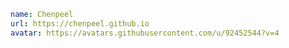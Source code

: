 ```yaml
name: Chenpeel
url: https://chenpeel.github.io
avatar: https://avatars.githubusercontent.com/u/92452544?v=4
```

<script setup>
import { VPTeamMembers } from 'vitepress/theme'

const blog = '<svg t="1695011020902" class="icon" viewBox="0 0 1024 1024" version="1.1" xmlns="http://www.w3.org/2000/svg" p-id="4510" width="200" height="200"><path d="M512 32C246.912 32 32 246.848 32 512s214.912 480 480 480c265.152 0 480-214.848 480-480S777.152 32 512 32zM320.256 143.04c20.864-10.88 42.688-20.16 65.408-27.392-23.616 34.624-43.968 78.656-59.904 129.6-23.808-15.232-37.76-33.472-37.76-53.248 0-17.984 12.224-34.56 32.256-48.96zM227.136 209.344c7.424 37.568 36.864 71.296 82.752 96.512-11.84 53.376-19.2 112.064-21.12 174.144H97.6a414.464 414.464 0 0 1 129.536-270.656z m0 605.312A414.464 414.464 0 0 1 97.6 544h191.104c1.92 62.08 9.344 120.768 21.184 174.144-45.888 25.088-75.328 58.944-82.752 96.512z m93.12 66.304C300.224 866.56 288 849.92 288 832c0-19.776 13.952-38.08 37.76-53.312 15.936 51.008 36.288 94.976 59.904 129.664a411.392 411.392 0 0 1-65.408-27.392z m159.744 38.656c-40.192-21.184-74.816-81.856-97.92-165.568a425.536 425.536 0 0 1 97.92-16.704v182.272z m0-245.824a454.592 454.592 0 0 0-111.68 20.288A966.4 966.4 0 0 1 352.64 544H480v129.792z m0-193.792H352.64a966.4 966.4 0 0 1 15.68-150.08 460.608 460.608 0 0 0 111.68 20.352V480z m0-193.344a432.512 432.512 0 0 1-97.92-16.704c23.104-83.712 57.728-144.32 97.92-165.568v182.272z m316.864-77.312A414.08 414.08 0 0 1 926.336 480h-191.104c-1.92-62.08-9.344-120.768-21.184-174.144 45.952-25.152 75.392-58.944 82.816-96.512z m-93.12-66.304c20.032 14.4 32.256 30.976 32.256 48.96 0 19.776-13.952 38.016-37.76 53.248-15.936-50.944-36.288-94.976-59.968-129.6a409.6 409.6 0 0 1 65.472 27.392zM544 104.384c40.256 21.248 74.88 81.856 97.92 165.568a432.512 432.512 0 0 1-97.92 16.704V104.384z m0 245.888a460.096 460.096 0 0 0 111.68-20.288c8.64 45.888 14.144 96.448 15.68 150.016H544V350.272z m0 193.728h127.36c-1.536 53.568-7.04 104.128-15.68 150.144a454.016 454.016 0 0 0-111.68-20.288V544z m0 375.616v-182.272a425.536 425.536 0 0 1 97.92 16.704c-23.04 83.712-57.664 144.384-97.92 165.568z m159.744-38.656c-20.864 10.88-42.688 20.16-65.408 27.456 23.616-34.688 44.032-78.656 59.968-129.664 23.808 15.232 37.76 33.536 37.76 53.312-0.064 17.856-12.288 34.496-32.32 48.896z m93.12-66.304c-7.424-37.568-36.928-71.36-82.816-96.512a936.96 936.96 0 0 0 21.184-174.144h191.104a414.08 414.08 0 0 1-129.472 270.656z" fill="#515151" p-id="4511"></path></svg>'

const members = [
  {
    avatar: 'https://yunjn.github.io/logo.png',
    name: 'Samuel',
    links: [
      { icon: {svg:blog}, link: 'https://yunjn.github.io' },
      { icon: 'github', link: 'https://github.com/yunjn' },
    ],
  },
  {
    avatar: 'https://avatars.githubusercontent.com/u/97394124?v=4',
    name: 'DownsXu',
    links: [
      { icon: {svg:blog}, link: 'https://DownsXu.github.io' },
      { icon: 'github', link: 'https://github.com/DownsXu' },
    ],
  },
  {
    avatar: 'https://avatars.githubusercontent.com/u/114651248?v=4',
    name: '小枫叶',
    links: [
      { icon: {svg:blog}, link: 'https://blog.csdn.net/weixin_51704612?type=lately' },
      { icon: 'github', link: 'https://github.com/fengxuemei1016' },
    ],
  },
  {
    avatar: 'https://foruda.gitee.com/avatar/1677206605735437802/10356616_tao-guorui_1654616657.png!avatar200',
    name: '小陶不慌张',
    links: [
        { icon: {svg:blog}, link: 'https://gitee.com/tao-guorui' },
        { icon: 'github', link: 'https://github.com/tgr2024798199' },
    ],
  }
]
</script>

<VPTeamMembers size="small" :members="members" />